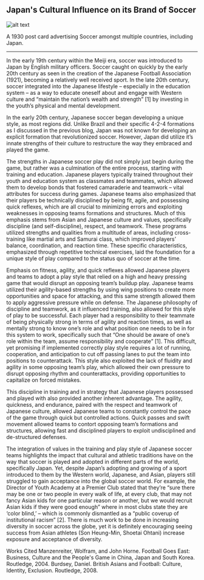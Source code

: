 ## Japan's Cultural Influence on its Brand of Soccer

![alt text](https://github.com/mattyshen/mattyshen.github.io/blob/main/postcardjpg.png?raw=true) 

A 1930 post card advertising Soccer amongst multiple countries, including Japan.

---

In the early 19th century within the Meiji era, soccer was introduced to Japan by English military officers. Soccer caught on quickly by the early 20th century as seen in the creation of the Japanese Football Association (1921), becoming a relatively well received sport. In the late 20th century, soccer integrated into the Japanese lifestyle – especially in the education system – as a way to educate oneself about and engage with Western culture and “maintain the nation’s wealth and strength” [1] by investing in the youth’s physical and mental development.


In the early 20th century, Japanese soccer began developing a unique style, as most regions did. Unlike Brazil and their specific 4-2-4 formations as I discussed in the previous blog, Japan was not known for developing an explicit formation that revolutionized soccer. However, Japan did utilize it’s innate strengths of their culture to restructure the way they embraced and played the game. 


The strengths in Japanese soccer play did not simply just begin during the game, but rather was a culmination of the entire process, starting with training and education. Japanese players typically trained throughout their youth and education system as classmates and teammates, which allowed them to develop bonds that fostered camaraderie and teamwork – vital attributes for success during games. Japanese teams also emphasized that their players be technically disciplined by being fit, agile, and possessing quick reflexes, which are all crucial to minimizing errors and exploiting weaknesses in opposing teams formations and structures. Much of this emphasis stems from Asian and Japanese culture and values, specifically discipline (and self-discipline), respect, and teamwork. These programs utilized strengths and qualities from a multitude of areas, including cross-training like martial arts and Samurai class, which improved players’ balance, coordination, and reaction time. These specific characteristics, emphasized through repetitive technical exercises, laid the foundation for a unique style of play compared to the status quo of soccer at the time.


Emphasis on fitness, agility, and quick reflexes allowed Japanese players and teams to adopt a play style that relied on a high and heavy pressing game that would disrupt an opposing team’s buildup play. Japanese teams utilized their agility-based strengths by using wing positions to create more opportunities and space for attacking, and this same strength allowed them to apply aggressive pressure while on defense. The Japanese philosophy of discipline and teamwork, as it influenced training, also allowed for this style of play to be successful. Each player had a responsibility to their teammate of being physically strong in terms of agility and reaction times, as well as mentally strong to know one’s role and what position one needs to be in for this system to work, specifically such that “One should be aware of one’s role within the team, assume responsibility and cooperate” [1]. This difficult, yet promising if implemented correctly play style requires a lot of running, cooperation, and anticipation to cut off passing lanes to put the team into positions to counterattack. This style also exploited the lack of fluidity and agility in some opposing team’s play, which allowed their own pressure to disrupt opposing rhythm and counterattacks, providing opportunities to capitalize on forced mistakes.


This discipline in training and in strategy that Japanese players possessed and played with also provided another inherent advantage. The agility, quickness, and endurance, paired with the respect and teamwork of Japanese culture, allowed Japanese teams to constantly control the pace of the game through quick but controlled actions. Quick passes and swift movement allowed teams to contort opposing team’s formations and structures, allowing fast and disciplined players to exploit undisciplined and de-structured defenses.


The integration of values in the training and play style of Japanese soccer teams highlights the impact that cultural and athletic traditions have on the way that soccer is played and adopted in different parts of the world, specifically Japan. Yet, despite Japan’s adopting and growing of a sport introduced to them by the Western world, Japanese, and Asian, players still struggled to gain acceptance into the global soccer world. For example, the Director of Youth Academy at a Premier Club stated that they’re “sure there may be one or two people in every walk of life, at every club, that may not fancy Asian kids for one particular reason or another, but we would recruit Asian kids if they were good enough” where in most clubs state they are ‘color blind,’ – which is commonly dismantled as a “public coverup of institutional racism” [2]. There is much work to be done in increasing diversity in soccer across the globe, yet it is definitely encouraging seeing success from Asian athletes (Son Heung-Min, Shoetai Ohtani) increase exposure and acceptance of diversity.


Works Cited
Manzenreiter, Wolfram, and John Horne. Football Goes East: Business, Culture and the People's Game in China, Japan and South Korea. Routledge, 2004. 
Burdsey, Daniel. British Asians and Football: Culture, Identity, Exclusion. Routledge, 2008. 






